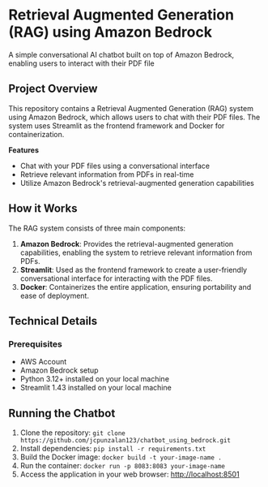 **Retrieval Augmented Generation (RAG) using Amazon Bedrock**
=====================================

A simple conversational AI chatbot built on top of Amazon Bedrock, enabling users to interact with their PDF file 

**Project Overview**
-------------------

This repository contains a Retrieval Augmented Generation (RAG) system using Amazon Bedrock, which allows users to
chat with their PDF files. The system uses Streamlit as the frontend framework and Docker for containerization.

**Features**

* Chat with your PDF files using a conversational interface
* Retrieve relevant information from PDFs in real-time
* Utilize Amazon Bedrock's retrieval-augmented generation capabilities

**How it Works**
----------------

The RAG system consists of three main components:

1. **Amazon Bedrock**: Provides the retrieval-augmented generation capabilities, enabling the system to retrieve
relevant information from PDFs.
2. **Streamlit**: Used as the frontend framework to create a user-friendly conversational interface for
interacting with the PDF files.
3. **Docker**: Containerizes the entire application, ensuring portability and ease of deployment.


**Technical Details**
--------------------

### Prerequisites

*   AWS Account
*   Amazon Bedrock setup
*   Python 3.12+ installed on your local machine
*   Streamlit 1.43 installed on your local machine

**Running the Chatbot**
----------------------

1.  Clone the repository: `git clone https://github.com/jcpunzalan123/chatbot_using_bedrock.git`
2.  Install dependencies: `pip install -r requirements.txt`
3.  Build the Docker image: `docker build -t your-image-name .`
4.  Run the container: `docker run -p 8083:8083 your-image-name`
5.  Access the application in your web browser: <http://localhost:8501>
